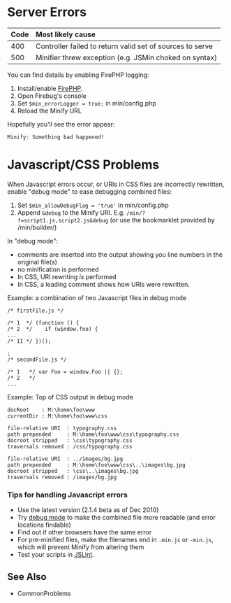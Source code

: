 # Server Errors #

| **Code** | **Most likely cause** |
|:---------|:----------------------|
| 400      | Controller failed to return valid set of sources to serve |
| 500      | Minifier threw exception (e.g. JSMin choked on syntax) |

You can find details by enabling FirePHP logging:

  1. Install/enable [FirePHP](https://addons.mozilla.org/en-US/firefox/addon/6149).
  1. Open Firebug's console
  1. Set ` $min_errorLogger = true; ` in min/config.php
  1. Reload the Minify URL

Hopefully you'll see the error appear:

```
Minify: Something bad happened!
```

# Javascript/CSS Problems #

When Javascript errors occur, or URIs in CSS files are incorrectly rewritten, enable "debug mode" to ease debugging combined files:

  1. Set ` $min_allowDebugFlag = 'true' ` in min/config.php
  1. Append ` &debug ` to the Minify URI. E.g. ` /min/?f=script1.js,script2.js&debug ` (or use the bookmarklet provided by /min/builder/)

In "debug mode":

  * comments are inserted into the output showing you line numbers in the original file(s)
  * no minification is performed
  * In CSS, URI rewriting _is_ performed
  * In CSS, a leading comment shows how URIs were rewritten.

Example: a combination of two Javascript files in debug mode

```
/* firstFile.js */

/* 1  */ (function () {
/* 2  */ 	if (window.foo) {
...
/* 11 */ })();

;
/* secondFile.js */

/* 1   */ var Foo = window.Foo || {};
/* 2   */
...
```

Example: Top of CSS output in debug mode

```
docRoot    : M:\home\foo\www
currentDir : M:\home\foo\www\css

file-relative URI  : typography.css
path prepended     : M:\home\foo\www\css\typography.css
docroot stripped   : \css\typography.css
traversals removed : /css/typography.css

file-relative URI  : ../images/bg.jpg
path prepended     : M:\home\foo\www\css\..\images\bg.jpg
docroot stripped   : \css\..\images\bg.jpg
traversals removed : /images/bg.jpg
```

### Tips for handling Javascript errors ###

  * Use the latest version (2.1.4 beta as of Dec 2010)
  * Try [debug mode](#Javascript/CSS_Problems.md) to make the combined file more readable (and error locations findable)
  * Find out if other browsers have the same error
  * For pre-minified files, make the filenames end in ` .min.js ` or ` -min.js `, which will prevent Minify from altering them
  * Test your scripts in [JSLint](http://www.jslint.com/).

## See Also ##

  * CommonProblems